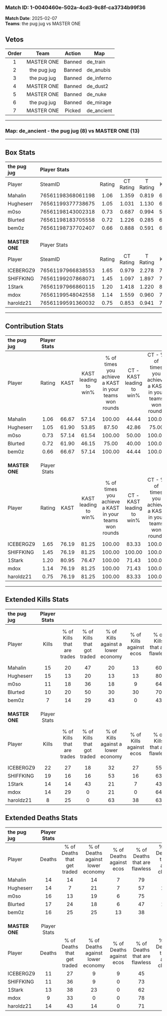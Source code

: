 ### Match ID: 1-0040460e-502a-4cd3-9c8f-ca3734b99f36  
**Match Date**: 2025-02-07  
**Teams**: the pug jug vs MASTER ONE  

## Vetos  

| Order | Team | Action | Map |
| :---: | :--: | :----: | --- |
| 1 | MASTER ONE | Banned | de_train |
| 2 | the pug jug | Banned | de_anubis |
| 3 | the pug jug | Banned | de_inferno |
| 4 | MASTER ONE | Banned | de_dust2 |
| 5 | MASTER ONE | Banned | de_nuke |
| 6 | the pug jug | Banned | de_mirage |
| 7 | MASTER ONE | Picked | de_ancient |

---  

### **Map**: de_ancient - the pug jug (8) vs MASTER ONE (13)  
---  

## Box Stats  

| **the pug jug** | Player Stats      |        |           |          |       |       |       |         |        |      |     |
| :- | :- | :-: | :-: | :-: | :-: | :-: | :-: | :-: | :-: | :-: | :-: |
| Player          | SteamID           | Rating | CT Rating | T Rating | KAST  |  ADR  | Kills | Assists | Deaths | K/D  | HS% |
| Mahalin         | 76561198368061198 |  1.06  |   1.359   |  0.819   | 66.67 | 75.5  |  15   |    2    |   14   | 1.07 | 60  |
| Hugheserr       | 76561199377738675 |  1.05  |   1.031   |  1.130   | 61.90 | 82.0  |  15   |    2    |   14   | 1.07 | 46  |
| m0so            | 76561198143002318 |  0.73  |   0.687   |  0.994   | 57.14 | 57.9  |  11   |    4    |   16   | 0.69 | 27  |
| Blurted         | 76561198183705558 |  0.72  |   1.226   |  0.285   | 61.90 | 63.7  |  10   |    4    |   17   | 0.59 | 80  |
| bem0z           | 76561198737702407 |  0.66  |   0.888   |  0.591   | 66.67 | 57.5  |   7   |    9    |   16   | 0.44 | 57  |
|                 |                   |        |           |          |       |       |       |         |        |      |     |
|                 |                   |        |           |          |       |       |       |         |        |      |     |
|                 |                   |        |           |          |       |       |       |         |        |      |     |
| **MASTER ONE**  | Player Stats      |        |           |          |       |       |       |         |        |      |     |
| Player          | SteamID           | Rating | CT Rating | T Rating | KAST  |  ADR  | Kills | Assists | Deaths | K/D  | HS% |
| ICEBERGZ9       | 76561197966838553 |  1.65  |   0.979   |  2.278   | 76.19 | 113.5 |  22   |    8    |   11   | 2.00 | 63  |
| SHIFFKING       | 76561199207868071 |  1.45  |   1.097   |  1.897   | 76.19 | 97.9  |  19   |    4    |   11   | 1.73 | 68  |
| 1Stark          | 76561197966860115 |  1.20  |   1.418   |  1.220   | 80.95 | 79.7  |  14   |    9    |   13   | 1.08 | 64  |
| mdox            | 76561199548042558 |  1.14  |   1.559   |  0.960   | 76.19 | 51.8  |  14   |    2    |   9    | 1.56 | 35  |
| haroldz21       | 76561199591360032 |  0.75  |   0.853   |  0.941   | 76.19 | 43.9  |   8   |    4    |   14   | 0.57 | 37  |
---  

## Contribution Stats  

| **the pug jug** | Player Stats |       |                      |                                                        |                           |                                                             |                          |                                                            |
| :- | :-: | :-: | :-: | :-: | :-: | :-: | :-: | :-: |
| Player          |    Rating    | KAST  | KAST leading to win% | % of times you achieve a KAST in your teams won rounds | CT - KAST leading to win% | CT - % of times you achieve a KAST in your teams won rounds | T - KAST leading to win% | T - % of times you achieve a KAST in your teams won rounds |
| Mahalin         |     1.06     | 66.67 |        57.14         |                         100.00                         |           44.44           |                           100.00                            |          80.00           |                           100.00                           |
| Hugheserr       |     1.05     | 61.90 |        53.85         |                         87.50                          |           42.86           |                            75.00                            |          66.67           |                           100.00                           |
| m0so            |     0.73     | 57.14 |        61.54         |                         100.00                         |           50.00           |                           100.00                            |          80.00           |                           100.00                           |
| Blurted         |     0.72     | 61.90 |        46.15         |                         75.00                          |           40.00           |                           100.00                            |          66.67           |                           50.00                            |
| bem0z           |     0.66     | 66.67 |        57.14         |                         100.00                         |           44.44           |                           100.00                            |          80.00           |                           100.00                           |
|                 |              |       |                      |                                                        |                           |                                                             |                          |                                                            |
|                 |              |       |                      |                                                        |                           |                                                             |                          |                                                            |
|                 |              |       |                      |                                                        |                           |                                                             |                          |                                                            |
| **MASTER ONE**  | Player Stats |       |                      |                                                        |                           |                                                             |                          |                                                            |
| Player          |    Rating    | KAST  | KAST leading to win% | % of times you achieve a KAST in your teams won rounds | CT - KAST leading to win% | CT - % of times you achieve a KAST in your teams won rounds | T - KAST leading to win% | T - % of times you achieve a KAST in your teams won rounds |
| ICEBERGZ9       |     1.65     | 76.19 |        81.25         |                         100.00                         |           83.33           |                           100.00                            |          80.00           |                           100.00                           |
| SHIFFKING       |     1.45     | 76.19 |        81.25         |                         100.00                         |          100.00           |                           100.00                            |          72.73           |                           100.00                           |
| 1Stark          |     1.20     | 80.95 |        76.47         |                         100.00                         |           71.43           |                           100.00                            |          80.00           |                           100.00                           |
| mdox            |     1.14     | 76.19 |        81.25         |                         100.00                         |           71.43           |                           100.00                            |          88.89           |                           100.00                           |
| haroldz21       |     0.75     | 76.19 |        81.25         |                         100.00                         |           83.33           |                           100.00                            |          80.00           |                           100.00                           |
---  

## Extended Kills Stats  

| **the pug jug** | Player Stats |                            |                            |                                    |                         |                              |                                 |                                       |                    |           |
| :- | :-: | :-: | :-: | :-: | :-: | :-: | :-: | :-: | :-: | :-: |
| Player          |    Kills     | % of Kills that are trades | % of Kills that got traded | % of Kills against a lower economy | % of Kills against ecos | % of Kills that are flawless | % of Kills that are close duels | % of Kills that are assisted by flash | Pistol Round Kills | AWP Kills |
| Mahalin         |      15      |             20             |             47             |                 20                 |           13            |              60              |                0                |                   0                   |         3          |     4     |
| Hugheserr       |      15      |             13             |             20             |                 13                 |           13            |              80              |                0                |                   7                   |         0          |     3     |
| m0so            |      11      |             18             |             36             |                 18                 |            9            |              64              |                9                |                   0                   |         4          |     3     |
| Blurted         |      10      |             20             |             50             |                 30                 |           30            |              70              |                0                |                  10                   |         0          |     0     |
| bem0z           |      7       |             14             |             29             |                 43                 |            0            |              43              |               14                |                   0                   |         0          |     0     |
|                 |              |                            |                            |                                    |                         |                              |                                 |                                       |                    |           |
|                 |              |                            |                            |                                    |                         |                              |                                 |                                       |                    |           |
|                 |              |                            |                            |                                    |                         |                              |                                 |                                       |                    |           |
| **MASTER ONE**  | Player Stats |                            |                            |                                    |                         |                              |                                 |                                       |                    |           |
| Player          |    Kills     | % of Kills that are trades | % of Kills that got traded | % of Kills against a lower economy | % of Kills against ecos | % of Kills that are flawless | % of Kills that are close duels | % of Kills that are assisted by flash | Pistol Round Kills | AWP Kills |
| ICEBERGZ9       |      22      |             27             |             18             |                 32                 |           27            |              55              |                0                |                   0                   |         0          |     0     |
| SHIFFKING       |      19      |             16             |             16             |                 53                 |           16            |              63              |               11                |                   0                   |         0          |     1     |
| 1Stark          |      14      |             14             |             43             |                 21                 |            7            |              43              |               14                |                   0                   |         1          |     2     |
| mdox            |      14      |             29             |             0              |                 21                 |            0            |              64              |                7                |                   0                   |         0          |     1     |
| haroldz21       |      8       |             25             |             0              |                 63                 |           38            |              63              |               13                |                   0                   |         0          |     0     |
## Extended Deaths Stats  

| **the pug jug** | Player Stats |                             |                                   |                          |                               |                            |                           |               |
| :- | :-: | :-: | :-: | :-: | :-: | :-: | :-: | :-: |
| Player          |    Deaths    | % of Deaths that get traded | % of Deaths against lower economy | % of Deaths against ecos | % of Deaths that are flawless | % of Deaths that are close | % of Deaths while blinded | Deaths to AWP |
| Mahalin         |      14      |             14              |                14                 |            7             |              79               |             0              |             0             |       0       |
| Hugheserr       |      14      |              7              |                21                 |            7             |              57               |             21             |             0             |       0       |
| m0so            |      16      |             13              |                19                 |            6             |              75               |             0              |             0             |       0       |
| Blurted         |      17      |             24              |                18                 |            6             |              47               |             12             |             0             |       0       |
| bem0z           |      16      |             25              |                25                 |            13            |              38               |             6              |             0             |       1       |
|                 |              |                             |                                   |                          |                               |                            |                           |               |
|                 |              |                             |                                   |                          |                               |                            |                           |               |
|                 |              |                             |                                   |                          |                               |                            |                           |               |
| **MASTER ONE**  | Player Stats |                             |                                   |                          |                               |                            |                           |               |
| Player          |    Deaths    | % of Deaths that get traded | % of Deaths against lower economy | % of Deaths against ecos | % of Deaths that are flawless | % of Deaths that are close | % of Deaths while blinded | Deaths to AWP |
| ICEBERGZ9       |      11      |             27              |                 9                 |            9             |              45               |             9              |             0             |       0       |
| SHIFFKING       |      11      |             36              |                 9                 |            0             |              73               |             9              |             0             |       3       |
| 1Stark          |      13      |             38              |                23                 |            0             |              62               |             0              |             8             |       0       |
| mdox            |      9       |             33              |                 0                 |            0             |              78               |             0              |            11             |       1       |
| haroldz21       |      14      |             43              |                14                 |            0             |              71               |             0              |             0             |       3       |
